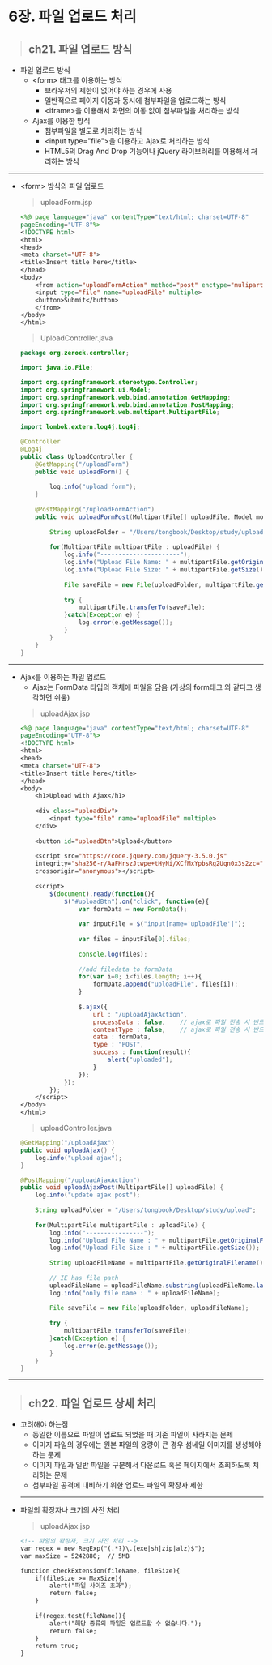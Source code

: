 # 6장. 파일 업로드 처리
> ## ch21. 파일 업로드 방식
- 파일 업로드 방식
    - \<form> 태그를 이용하는 방식
        - 브라우저의 제한이 없어야 하는 경우에 사용
        - 일반적으로 페이지 이동과 동시에 첨부파일을 업로드하는 방식
        - \<iframe>을 이용해서 화면의 이동 없이 첨부파일을 처리하는 방식
    - Ajax를 이용한 방식
        - 첨부파일을 별도로 처리하는 방식
        - \<input type="file">을 이용하고 Ajax로 처리하는 방식
        - HTML5의 Drag And Drop 기능이나 jQuery 라이브러리를 이용해서 처리하는 방식
-------
- \<form> 방식의 파일 업로드
    > uploadForm.jsp
    ```jsp
    <%@ page language="java" contentType="text/html; charset=UTF-8"
    pageEncoding="UTF-8"%>
    <!DOCTYPE html>
    <html>
    <head>
    <meta charset="UTF-8">
    <title>Insert title here</title>
    </head>
    <body>
        <from action="uploadFormAction" method="post" enctype="mulipart/form-data">
        <input type="file" name="uploadFile" multiple>
        <button>Submit</button>
        </from>
    </body>
    </html>
    ```
    > UploadController.java
    ```java
    package org.zerock.controller;

    import java.io.File;

    import org.springframework.stereotype.Controller;
    import org.springframework.ui.Model;
    import org.springframework.web.bind.annotation.GetMapping;
    import org.springframework.web.bind.annotation.PostMapping;
    import org.springframework.web.multipart.MultipartFile;

    import lombok.extern.log4j.Log4j;

    @Controller
    @Log4j
    public class UploadController {
        @GetMapping("/uploadForm")
        public void uploadForm() {
            
            log.info("upload form");
        }
        
        @PostMapping("/uploadFormAction")
        public void uploadFormPost(MultipartFile[] uploadFile, Model model) {
            
            String uploadFolder = "/Users/tongbook/Desktop/study/upload";
            
            for(MultipartFile multipartFile : uploadFile) {
                log.info("----------------------");
                log.info("Upload File Name: " + multipartFile.getOriginalFilename());
                log.info("Upload File Size: " + multipartFile.getSize());
                
                File saveFile = new File(uploadFolder, multipartFile.getOriginalFilename());
                
                try {
                    multipartFile.transferTo(saveFile);
                }catch(Exception e) {
                    log.error(e.getMessage());
                }
            }
        }
    }
    ```
-------
- Ajax를 이용하는 파일 업로드
    - Ajax는 FormData 타입의 객체에 파일을 담음 (가상의 form태그 와 같다고 생각하면 쉬움)
    > uploadAjax.jsp
    ```jsp
    <%@ page language="java" contentType="text/html; charset=UTF-8"
    pageEncoding="UTF-8"%>
    <!DOCTYPE html>
    <html>
    <head>
    <meta charset="UTF-8">
    <title>Insert title here</title>
    </head>
    <body>
        <h1>Upload with Ajax</h1>
        
        <div class="uploadDiv">
            <input type="file" name="uploadFile" multiple>
        </div>
        
        <button id="uploadBtn">Upload</button>
        
        <script src="https://code.jquery.com/jquery-3.5.0.js"
        integrity="sha256-r/AaFHrszJtwpe+tHyNi/XCfMxYpbsRg2Uqn0x3s2zc="
        crossorigin="anonymous"></script>
        
        <script>
            $(document).ready(function(){
                $("#uploadBtn").on("click", function(e){
                    var formData = new FormData();
                    
                    var inputFile = $("input[name='uploadFile']");
                    
                    var files = inputFile[0].files;
                    
                    console.log(files);
                    
                    //add filedata to formData
                    for(var i=0; i<files.length; i++){
                        formData.append("uploadFile", files[i]);
                    }
                    
                    $.ajax({
                        url : "/uploadAjaxAction",
                        processData : false,	// ajax로 파일 전송 시 반드시 false
                        contentType : false,	// ajax로 파일 전송 시 반드시 false
                        data : formData,
                        type : "POST",
                        success : function(result){
                            alert("uploaded");
                        }
                    });
                });
            });
        </script>
    </body>
    </html>
    ```
    > uploadController.java
    ```java
    @GetMapping("/uploadAjax")
	public void uploadAjax() {
		log.info("upload ajax");
	}
	
	@PostMapping("/uploadAjaxAction")
	public void uploadAjaxPost(MultipartFile[] uploadFile) {
		log.info("update ajax post");
		
		String uploadFolder = "/Users/tongbook/Desktop/study/upload";
		
		for(MultipartFile multipartFile : uploadFile) {
			log.info("----------------");
			log.info("Upload File Name : " + multipartFile.getOriginalFilename());
			log.info("Upload File Size : " + multipartFile.getSize());
			
			String uploadFileName = multipartFile.getOriginalFilename();
			
			// IE has file path
			uploadFileName = uploadFileName.substring(uploadFileName.lastIndexOf("\\") + 1);
			log.info("only file name : " + uploadFileName);
			
			File saveFile = new File(uploadFolder, uploadFileName);
			
			try {
				multipartFile.transferTo(saveFile);
			}catch(Exception e) {
				log.error(e.getMessage());
			}
		}
	}
    ```
---------
> ## ch22. 파일 업로드 상세 처리
- 고려해야 하는점
    - 동일한 이름으로 파일이 업로드 되었을 때 기존 파일이 사라지는 문제
    - 이미지 파일의 경우에는 원본 파일의 용량이 큰 경우 섬네일 이미지를 생성해야 하는 문제
    - 이미지 파일과 일반 파일을 구분해서 다운로드 혹은 페이지에서 조회하도록 처리하는 문제
    - 첨부파일 공격에 대비하기 위한 업로드 파일의 확장자 제한
    -----
- 파일의 확장자나 크기의 사전 처리
    > uploadAjax.jsp
    ```jsp
    <!-- 파일의 확장자, 크기 사전 처리 -->
    var regex = new RegExp("(.*?)\.(exe|sh|zip|alz)$");
    var maxSize = 5242880;	// 5MB
    
    function checkExtension(fileName, fileSize){
        if(fileSize >= MaxSize){
            alert("파일 사이즈 초과");
            return false;
        }
        
        if(regex.test(fileName)){
            alert("홰당 종류의 파일은 업로드할 수 없습니다.");
            return false;
        }
        return true;
    }